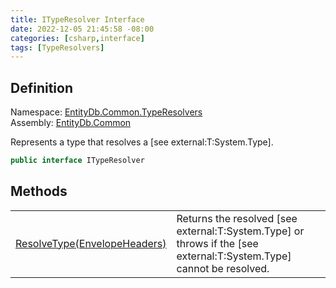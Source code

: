 ```yaml
---
title: ITypeResolver Interface
date: 2022-12-05 21:45:58 -08:00
categories: [csharp,interface]
tags: [TypeResolvers]
---
```


## Definition
Namespace: <a href='/posts/csharp.namespace.entitydb.common.typeresolvers/'>EntityDb.Common.TypeResolvers</a><br />
Assembly: <a href='/posts/csharp.assembly.entitydb.common/'>EntityDb.Common</a><br />

Represents a type that resolves a [see external:T:System.Type].

```cs
public interface ITypeResolver
```
## Methods
<table><tr><td><!--/posts/csharp.notimplemented.entitydb.common.typeresolvers.ityperesolver.resolvetype/--><a href='#'>ResolveType(EnvelopeHeaders)</a></td><td>
Returns the resolved [see external:T:System.Type] or throws if the [see external:T:System.Type] cannot be resolved.
</td></tr></table>
